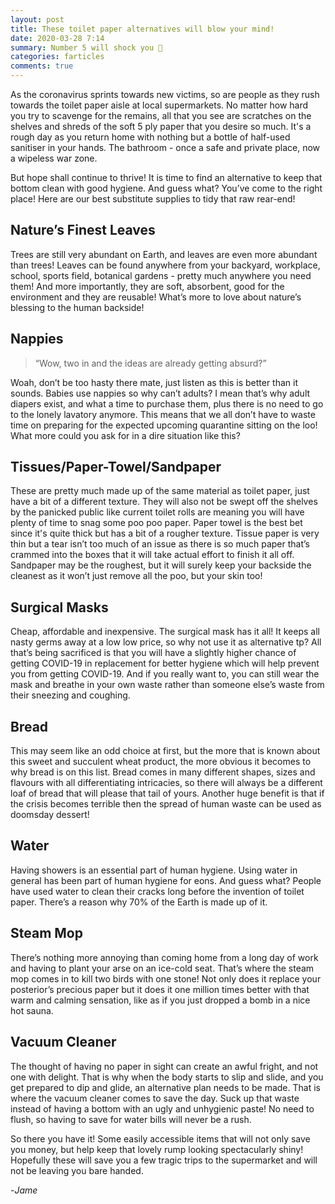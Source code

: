 ```yaml
---
layout: post
title: These toilet paper alternatives will blow your mind!
date: 2020-03-28 7:14
summary: Number 5 will shock you 🤯
categories: farticles
comments: true
---
```


As the coronavirus sprints towards new victims, so are people as they rush towards the toilet paper aisle at local supermarkets. No matter how hard you try to scavenge for the remains, all that you see are scratches on the shelves and shreds of the soft 5 ply paper that you desire so much. It's a rough day as you return home with nothing but a bottle of half-used sanitiser in your hands. The bathroom - once a safe and private place, now a wipeless war zone.

But hope shall continue to thrive! It is time to find an alternative to keep that bottom clean with good hygiene. And guess what? You’ve come to the right place! Here are our best substitute supplies to tidy that raw rear-end!

## Nature’s Finest Leaves
Trees are still very abundant on Earth, and leaves are even more abundant than trees! Leaves can be found anywhere from your backyard, workplace, school, sports field, botanical gardens - pretty much anywhere you need them! And more importantly, they are soft, absorbent, good for the environment and they are reusable! What’s more to love about nature’s blessing to the human backside!

## Nappies
> “Wow, two in and the ideas are already getting absurd?”

Woah, don’t be too hasty there mate, just listen as this is better than it sounds. Babies use nappies so why can’t adults? I mean that’s why adult diapers exist, and what a time to purchase them, plus there is no need to go to the lonely lavatory anymore. This means that we all don’t have to waste time on preparing for the expected upcoming quarantine sitting on the loo! What more could you ask for in a dire situation like this?

## Tissues/Paper-Towel/Sandpaper
These are pretty much made up of the same material as toilet paper, just have a bit of a different texture. They will also not be swept off the shelves by the panicked public like current toilet rolls are meaning you will have plenty of time to snag some poo poo paper. Paper towel is the best bet since it's quite thick but has a bit of a rougher texture. Tissue paper is very thin but a tear isn’t too much of an issue as there is so much paper that’s crammed into the boxes that it will take actual effort to finish it all off. Sandpaper may be the roughest, but it will surely keep your backside the cleanest as it won’t just remove all the poo, but your skin too!

## Surgical Masks
Cheap, affordable and inexpensive. The surgical mask has it all! It keeps all nasty germs away at a low low price, so why not use it as alternative tp? All that’s being sacrificed is that you will have a slightly higher chance of getting COVID-19 in replacement for better hygiene which will help prevent you from getting COVID-19. And if you really want to, you can still wear the mask and breathe in your own waste rather than someone else’s waste from their sneezing and coughing.

## Bread
This may seem like an odd choice at first, but the more that is known about this sweet and succulent wheat product, the more obvious it becomes to why bread is on this list. Bread comes in many different shapes, sizes and flavours with all differentiating intricacies, so there will always be a different loaf of bread that will please that tail of yours. Another huge benefit is that if the crisis becomes terrible then the spread of human waste can be used as doomsday dessert!

## Water
Having showers is an essential part of human hygiene. Using water in general has been part of human hygiene for eons. And guess what? People have used water to clean their cracks long before the invention of toilet paper. There’s a reason why 70% of the Earth is made up of it.

## Steam Mop
There’s nothing more annoying than coming home from a long day of work and having to plant your arse on an ice-cold seat. That’s where the steam mop comes in to kill two birds with one stone! Not only does it replace your posterior’s precious paper but it does it one million times better with that warm and calming sensation, like as if you just dropped a bomb in a nice hot sauna.

## Vacuum Cleaner
The thought of having no paper in sight can create an awful fright, and not one with delight. That is why when the body starts to slip and slide, and you get prepared to dip and glide, an alternative plan needs to be made. That is where the vacuum cleaner comes to save the day. Suck up that waste instead of having a bottom with an ugly and unhygienic paste! No need to flush, so having to save for water bills will never be a rush.

So there you have it! Some easily accessible items that will not only save you money, but help keep that lovely rump looking spectacularly shiny! Hopefully these will save you a few tragic trips to the supermarket and will not be leaving you bare handed.

-*Jame*
